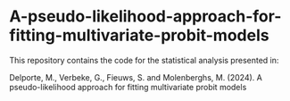 # A-pseudo-likelihood-approach-for-fitting-multivariate-probit-models
This repository contains the code for the statistical analysis presented in:

Delporte, M., Verbeke, G., Fieuws, S. and Molenberghs, M. (2024). A pseudo-likelihood approach for fitting multivariate probit models
